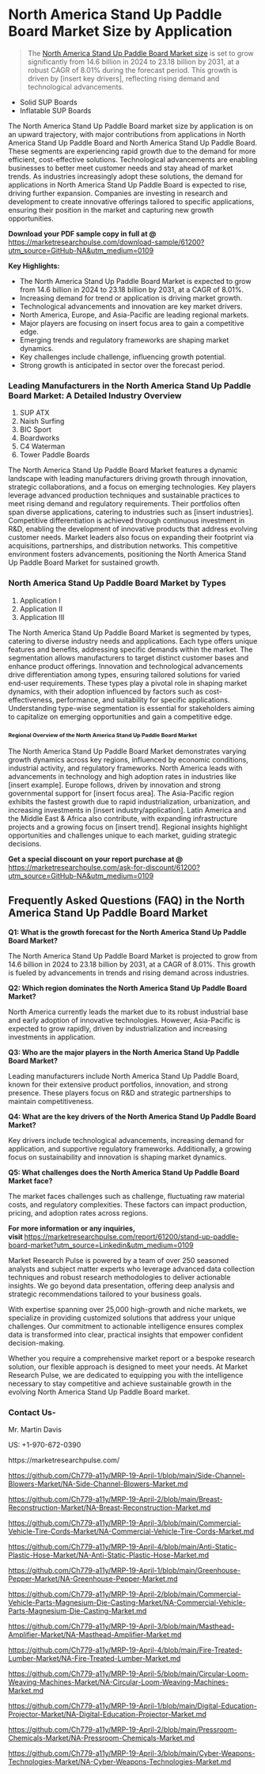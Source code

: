 <h1>North America Stand Up Paddle Board Market&nbsp;Size by Application</h1><blockquote><p>The <a href="https://marketresearchpulse.com/download-sample/61200?utm_source=GitHub-NA&amp;utm_medium=0109">North America Stand Up Paddle Board Market size</a> is set to grow significantly from 14.6 billion in 2024 to 23.18 billion by 2031, at a robust CAGR of 8.01% during the forecast period. This growth is driven by [insert key drivers], reflecting rising demand and technological advancements.</p></blockquote><ul><li>Solid SUP Boards<li> Inflatable SUP Boards</li></ul><p>The North America Stand Up Paddle Board market size by application is on an upward trajectory, with major contributions from applications in North America Stand Up Paddle Board and North America Stand Up Paddle Board. These segments are experiencing rapid growth due to the demand for more efficient, cost-effective solutions. Technological advancements are enabling businesses to better meet customer needs and stay ahead of market trends. As industries increasingly adopt these solutions, the demand for applications in North America Stand Up Paddle Board is expected to rise, driving further expansion. Companies are investing in research and development to create innovative offerings tailored to specific applications, ensuring their position in the market and capturing new growth opportunities.</p><p><strong>Download your PDF sample copy in full at @ </strong><a href="https://marketresearchpulse.com/download-sample/61200?utm_source=GitHub-NA&amp;utm_medium=0109">https://marketresearchpulse.com/download-sample/61200?utm_source=GitHub-NA&amp;utm_medium=0109</a></p><p><strong>Key Highlights: </strong></p><ul><li>The North America Stand Up Paddle Board Market is expected to grow from 14.6 billion in 2024 to 23.18 billion by 2031, at a CAGR of 8.01%.</li><li>Increasing demand for trend or application is driving market growth.</li><li>Technological advancements and innovation are key market drivers.</li><li>North America, Europe, and Asia-Pacific are leading regional markets.</li><li>Major players are focusing on insert focus area to gain a competitive edge.</li><li>Emerging trends and regulatory frameworks are shaping market dynamics.</li><li>Key challenges include challenge, influencing growth potential.</li><li>Strong growth is anticipated in sector over the forecast period.</li></ul><h3>Leading Manufacturers in the North America Stand Up Paddle Board Market: A Detailed Industry Overview</h3><ol><li>SUP ATX</li><li>Naish Surfing</li><li>BIC Sport</li><li>Boardworks</li><li>C4 Waterman</li><li>Tower Paddle Boards</li></ol><div class="flex max-w-full flex-col flex-grow"><div class="min-h-8 text-message flex w-full flex-col items-end gap-2 whitespace-normal break-words [.text-message+&amp;]:mt-5" dir="auto" data-message-author-role="assistant" data-message-id="fd8432e4-4910-450d-b182-61b7bfb0a01f" data-message-model-slug="gpt-4o"><div class="flex w-full flex-col gap-1 empty:hidden first:pt-[3px]"><div class="markdown prose w-full break-words dark:prose-invert light"><p>The North America Stand Up Paddle Board Market features a dynamic landscape with leading manufacturers driving growth through innovation, strategic collaborations, and a focus on emerging technologies. Key players leverage advanced production techniques and sustainable practices to meet rising demand and regulatory requirements. Their portfolios often span diverse applications, catering to industries such as [insert industries]. Competitive differentiation is achieved through continuous investment in R&amp;D, enabling the development of innovative products that address evolving customer needs. Market leaders also focus on expanding their footprint via acquisitions, partnerships, and distribution networks. This competitive environment fosters advancements, positioning the North America Stand Up Paddle Board Market for sustained growth.</p></div></div></div></div><h3>North America Stand Up Paddle Board Market by Types</h3><ol><li>Application I<li> Application II<li> Application III</li></ol><div class="flex max-w-full flex-col flex-grow"><div class="min-h-8 text-message flex w-full flex-col items-end gap-2 whitespace-normal break-words [.text-message+&amp;]:mt-5" dir="auto" data-message-author-role="assistant" data-message-id="084470be-0bb7-4664-bddf-5156b4f41249" data-message-model-slug="gpt-4o-mini"><div class="flex w-full flex-col gap-1 empty:hidden first:pt-[3px]"><div class="markdown prose w-full break-words dark:prose-invert light"><p>The North America Stand Up Paddle Board Market is segmented by types, catering to diverse industry needs and applications. Each type offers unique features and benefits, addressing specific demands within the market. The segmentation allows manufacturers to target distinct customer bases and enhance product offerings. Innovation and technological advancements drive differentiation among types, ensuring tailored solutions for varied end-user requirements. These types play a pivotal role in shaping market dynamics, with their adoption influenced by factors such as cost-effectiveness, performance, and suitability for specific applications. Understanding type-wise segmentation is essential for stakeholders aiming to capitalize on emerging opportunities and gain a competitive edge.</p></div></div></div></div><h3><span style="font-size: 11px;">Regional Overview of the North America Stand Up Paddle Board Market</span></h3><div class="flex max-w-full flex-col flex-grow"><div class="min-h-8 text-message flex w-full flex-col items-end gap-2 whitespace-normal break-words [.text-message+&amp;]:mt-5" dir="auto" data-message-author-role="assistant" data-message-id="e9038762-ce64-4e30-91c9-9bd413514231" data-message-model-slug="gpt-4o-mini"><div class="flex w-full flex-col gap-1 empty:hidden first:pt-[3px]"><div class="markdown prose w-full break-words dark:prose-invert light"><p>The North America Stand Up Paddle Board Market demonstrates varying growth dynamics across key regions, influenced by economic conditions, industrial activity, and regulatory frameworks. North America leads with advancements in technology and high adoption rates in industries like [insert example]. Europe follows, driven by innovation and strong governmental support for [insert focus area]. The Asia-Pacific region exhibits the fastest growth due to rapid industrialization, urbanization, and increasing investments in [insert industry/application]. Latin America and the Middle East &amp; Africa also contribute, with expanding infrastructure projects and a growing focus on [insert trend]. Regional insights highlight opportunities and challenges unique to each market, guiding strategic decisions.</p></div></div></div></div><p><strong>Get a special discount on your report purchase at @ </strong><a href="https://marketresearchpulse.com/ask-for-discount/61200?utm_source=GitHub-NA&amp;utm_medium=0109">https://marketresearchpulse.com/ask-for-discount/61200?utm_source=GitHub-NA&amp;utm_medium=0109</a></p><h2>Frequently Asked Questions (FAQ) in the North America Stand Up Paddle Board Market</h2><p><strong>Q1: What is the growth forecast for the North America Stand Up Paddle Board Market?</strong></p><p>The North America Stand Up Paddle Board Market is projected to grow from 14.6 billion in 2024 to 23.18 billion by 2031, at a CAGR of 8.01%. This growth is fueled by advancements in trends and rising demand across industries.</p><p><strong>Q2: Which region dominates the North America Stand Up Paddle Board Market?</strong></p><p>North America currently leads the market due to its robust industrial base and early adoption of innovative technologies. However, Asia-Pacific is expected to grow rapidly, driven by industrialization and increasing investments in application.</p><p><strong>Q3: Who are the major players in the North America Stand Up Paddle Board Market?</strong></p><p>Leading manufacturers include North America Stand Up Paddle Board, known for their extensive product portfolios, innovation, and strong presence. These players focus on R&amp;D and strategic partnerships to maintain competitiveness.</p><p><strong>Q4: What are the key drivers of the North America Stand Up Paddle Board Market?</strong></p><p>Key drivers include technological advancements, increasing demand for application, and supportive regulatory frameworks. Additionally, a growing focus on sustainability and innovation is shaping market dynamics.</p><p><strong>Q5: What challenges does the North America Stand Up Paddle Board Market face?</strong></p><p>The market faces challenges such as challenge, fluctuating raw material costs, and regulatory complexities. These factors can impact production, pricing, and adoption rates across regions.</p><p><strong>For more information or any inquiries, visit&nbsp;</strong><a href="https://marketresearchpulse.com/report/61200/stand-up-paddle-board-market?utm_source=Linkedin&utm_medium=0109">https://marketresearchpulse.com/report/61200/stand-up-paddle-board-market?utm_source=Linkedin&utm_medium=0109</a></p><p>Market Research Pulse is powered by a team of over 250 seasoned analysts and subject matter experts who leverage advanced data collection techniques and robust research methodologies to deliver actionable insights. We go beyond data presentation, offering deep analysis and strategic recommendations tailored to your business goals.</p><p>With expertise spanning over 25,000 high-growth and niche markets, we specialize in providing customized solutions that address your unique challenges. Our commitment to actionable intelligence ensures complex data is transformed into clear, practical insights that empower confident decision-making.</p><p>Whether you require a comprehensive market report or a bespoke research solution, our flexible approach is designed to meet your needs. At Market Research Pulse, we are dedicated to equipping you with the intelligence necessary to stay competitive and achieve sustainable growth in the evolving North America Stand Up Paddle Board market.</p><h3><strong>Contact Us-</strong></h3><p>Mr. Martin Davis</p><p>US: +1-970-672-0390</p><p>https://marketresearchpulse.com/</p><p><a href="https://github.com/Ch779-a11y/MRP-19-April-1/blob/main/Side-Channel-Blowers-Market/NA-Side-Channel-Blowers-Market.md">https://github.com/Ch779-a11y/MRP-19-April-1/blob/main/Side-Channel-Blowers-Market/NA-Side-Channel-Blowers-Market.md</a></p><p><a href="https://github.com/Ch779-a11y/MRP-19-April-2/blob/main/Breast-Reconstruction-Market/NA-Breast-Reconstruction-Market.md">https://github.com/Ch779-a11y/MRP-19-April-2/blob/main/Breast-Reconstruction-Market/NA-Breast-Reconstruction-Market.md</a></p><p><a href="https://github.com/Ch779-a11y/MRP-19-April-3/blob/main/Commercial-Vehicle-Tire-Cords-Market/NA-Commercial-Vehicle-Tire-Cords-Market.md">https://github.com/Ch779-a11y/MRP-19-April-3/blob/main/Commercial-Vehicle-Tire-Cords-Market/NA-Commercial-Vehicle-Tire-Cords-Market.md</a></p><p><a href="https://github.com/Ch779-a11y/MRP-19-April-4/blob/main/Anti-Static-Plastic-Hose-Market/NA-Anti-Static-Plastic-Hose-Market.md">https://github.com/Ch779-a11y/MRP-19-April-4/blob/main/Anti-Static-Plastic-Hose-Market/NA-Anti-Static-Plastic-Hose-Market.md</a></p><p><a href="https://github.com/Ch779-a11y/MRP-19-April-1/blob/main/Greenhouse-Pepper-Market/NA-Greenhouse-Pepper-Market.md">https://github.com/Ch779-a11y/MRP-19-April-1/blob/main/Greenhouse-Pepper-Market/NA-Greenhouse-Pepper-Market.md</a></p><p><a href="https://github.com/Ch779-a11y/MRP-19-April-2/blob/main/Commercial-Vehicle-Parts-Magnesium-Die-Casting-Market/NA-Commercial-Vehicle-Parts-Magnesium-Die-Casting-Market.md">https://github.com/Ch779-a11y/MRP-19-April-2/blob/main/Commercial-Vehicle-Parts-Magnesium-Die-Casting-Market/NA-Commercial-Vehicle-Parts-Magnesium-Die-Casting-Market.md</a></p><p><a href="https://github.com/Ch779-a11y/MRP-19-April-3/blob/main/Masthead-Amplifier-Market/NA-Masthead-Amplifier-Market.md">https://github.com/Ch779-a11y/MRP-19-April-3/blob/main/Masthead-Amplifier-Market/NA-Masthead-Amplifier-Market.md</a></p><p><a href="https://github.com/Ch779-a11y/MRP-19-April-4/blob/main/Fire-Treated-Lumber-Market/NA-Fire-Treated-Lumber-Market.md">https://github.com/Ch779-a11y/MRP-19-April-4/blob/main/Fire-Treated-Lumber-Market/NA-Fire-Treated-Lumber-Market.md</a></p><p><a href="https://github.com/Ch779-a11y/MRP-19-April-5/blob/main/Circular-Loom-Weaving-Machines-Market/NA-Circular-Loom-Weaving-Machines-Market.md">https://github.com/Ch779-a11y/MRP-19-April-5/blob/main/Circular-Loom-Weaving-Machines-Market/NA-Circular-Loom-Weaving-Machines-Market.md</a></p><p><a href="https://github.com/Ch779-a11y/MRP-19-April-1/blob/main/Digital-Education-Projector-Market/NA-Digital-Education-Projector-Market.md">https://github.com/Ch779-a11y/MRP-19-April-1/blob/main/Digital-Education-Projector-Market/NA-Digital-Education-Projector-Market.md</a></p><p><a href="https://github.com/Ch779-a11y/MRP-19-April-2/blob/main/Pressroom-Chemicals-Market/NA-Pressroom-Chemicals-Market.md">https://github.com/Ch779-a11y/MRP-19-April-2/blob/main/Pressroom-Chemicals-Market/NA-Pressroom-Chemicals-Market.md</a></p><p><a href="https://github.com/Ch779-a11y/MRP-19-April-3/blob/main/Cyber-Weapons-Technologies-Market/NA-Cyber-Weapons-Technologies-Market.md">https://github.com/Ch779-a11y/MRP-19-April-3/blob/main/Cyber-Weapons-Technologies-Market/NA-Cyber-Weapons-Technologies-Market.md</a></p>
